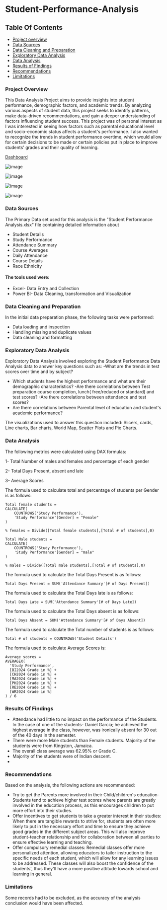 # Student-Performance-Analysis
## Table Of Contents
- [Project overview](#project-overview)
- [Data Sources](#data-sources)
- [Data Cleaning and Preparation](#data-cleaning-and-preparation)
- [Exploratory Data Analysis](#exploratory-data-analysis)
- [Data Analysis](#data-analysis)
- [Results of Findings](#results-of-findings)
- [Recommendations](#recommendations)
- [Limitations](limitations)

### Project Overview
  This Data Analysis Project aims to provide insights into student performance, demographic factors, and academic trends. By analyzing various aspects of student data, this project seeks to identify patterns, make data-driven recommendations, and gain a deeper understanding of factors influencing student success. This project was of personal interest as I was interested in seeing how factors such as parental educational level and socio-economic status affects a student's performance. I also wanted to recognize the trends in student performance overtime, which would allow for certain decisions to be made or certain policies put in place to improve students' grades and their quality of learning.

[Dashboard](performance.png)

![image](https://github.com/ChrisAnn609/Student-Performance-Analysis/assets/173093556/dfd55e7e-34cf-4bd8-b294-071e2dae50a3)


![image](https://github.com/ChrisAnn609/Student-Performance-Analysis/assets/173093556/34a1245b-2f82-4b80-a3d6-39646dcc06e4)


![image](https://github.com/ChrisAnn609/Student-Performance-Analysis/assets/173093556/c69b977e-1da0-479e-9aeb-fca1bdc60f67)


![image](https://github.com/ChrisAnn609/Student-Performance-Analysis/assets/173093556/8d64cd54-9ab8-4a7a-8c12-805b053cd8f4)

  

### Data Sources
  The Primary Data set used for this analysis is the "Student Performance Analysis.xlsx" file containing detailed information about
  - Student Details
  - Study Performance
  - Attendance Summary
  - Course Averages
  - Daily Attendance
  - Course Details
  - Race Ethnicity
    
#### The tools used were:
  - Excel- Data Entry and Collection
- Power BI- Data Cleaning, transformation and Visualization

### Data Cleaning and Preparation
In the initial data preparation phase, the following tasks were performed:
- Data loading and inspection
- Handling missing and duplicate values
- Data cleaning and formatting

### Exploratory Data Analysis
  Exploratory Data Analysis involved exploring the Student Performance Data Analysis data to answer key questions such as:
-What are the trends in test scores over time and by subject?
- Which students have the highest performance and what are their demographic characteristics?
-Are there correlations between Test preparation course completion, lunch( free/reduced or standard) and test scores?
-Are there correlations between attendance and test scores?
- Are there correlations between Parental level of education and student's academic performance?
    
The visualizations used to answer this question included: Slicers, cards, Line charts, Bar charts, World Map, Scatter Plots and Pie Charts.
 
### Data Analysis
The following metrics were calculated using DAX formulas:
  
1- Total Number of males and females and percentage of each gender
  
2- Total Days Present, absent and late
  
3- Average Scores
  
The formula used to calculate total and percentage of students per Gender is as follows:
```
Total female students = 
CALCULATE(
    COUNTROWS('Study Performance'),
    'Study Performance'[Gender] = "Female"
)

% females = Divide([Total female students],[Total # of students],0)

Total Male students = 
CALCULATE(
    COUNTROWS('Study Performance'),
    'Study Performance'[Gender] = "male"
)

% males = Divide([Total male students],[Total # of students],0)
```

The formula used to calculate the Total Days Present is as follows:

```
Total Days Present = SUM('Attendance Summary'[# of Days Present])
```
The formula used to calculate the Total Days late is as follows:
```
Total Days Late = SUM('Attendance Summary'[# of Days Late])
```

The formula used to calculate the Total Days absent is as follows:
```
Total Days Absent = SUM('Attendance Summary'[# of Days Absent])
```
The formula used to calculate the Total number of students is as follows:
```
Total # of students = COUNTROWS('Student Details')
```
The formula used to calculate Average Scores is:
```
Average scores = 
AVERAGEX(
  'Study Performance',  
  [BI2024 Grade in %] + 
  [CH2024 Grade in %] + 
  [MA2024 Grade in %] + 
  [PH2024 Grade in %] + 
  [RE2024 Grade in %] + 
  [WR2024 Grade in %]
) / 6
```
### Results Of Findings

- Attendance had little to no impact on the performance of the Students. In the case of one of the students- Daniel Garcia; he achieved the highest average in the class, however, was ironically absent for 30 out of the 40 days in the semester.
- There were more Male students than Female students. Majority of the students were from Kingston, Jamaica.
- The overall class average was 62.95% or Grade C.
- Majority of the students were of Indian descent.
- 


### Recommendations
Based on the analysis, the following actions are recommended:
- Try to get the Parents more involved in their Child/children's education- Students tend to achieve higher test scores where parents are greatly involved in the education process, as this encourages children to put more effort into their studies.
- Offer incentives to get students to take a greater interest in their studies: When there are tangible rewards to strive for, students are often more likely to put in the necessary effort and time to ensure they achieve good grades in the different subject areas. This will also improve student-teacher relationship and for collaboration between all parties to ensure effective learning and teaching.
- Offer compulsory remedial classes: Remedial classes offer more personalized attention, allowing educators to tailor instruction to the specific needs of each student, which will allow for any learning issues to be addressed. These classes will also boost the confidence of the students', thus they'll have a more positive attitude towards school and learning in general.
  

### Limitations
  Some records had to be excluded, as the accuracy of the analysis conclusion would have been affected.
